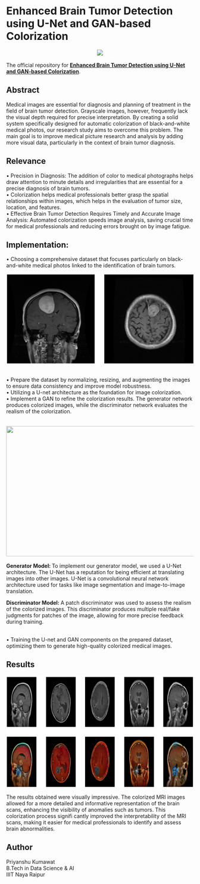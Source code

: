 # Enhanced Brain Tumor Detection using U-Net and GAN-based Colorization

<p align="center">   
    <a href="https://pytorch.org/" alt="PyTorch">
      <img src="https://img.shields.io/badge/PyTorch-%23EE4C2C.svg?e&logo=PyTorch&logoColor=white" /></a>
</p>

The official repository for [**Enhanced Brain Tumor Detection using U-Net and GAN-based Colorization**](https://github.com/priyanshu1405/Enhanced-Brain-Tumor-Visuals).

## Abstract
Medical images are essential for diagnosis and planning of treatment in the field of brain tumor detection. 
Grayscale images, however, frequently lack the visual depth required for precise interpretation. 
By creating a solid system specifically designed for automatic colorization of black-and-white medical photos, 
our research study aims to overcome this problem. The main goal is to improve medical picture research and analysis by adding more visual data, particularly in the context of brain tumor diagnosis.

## Relevance
•	Precision in Diagnosis: The addition of color to medical photographs helps draw attention to minute details and irregularities that are essential for a precise diagnosis of brain tumors.<br>
•	Colorization helps medical professionals better grasp the spatial relationships within images, which helps in the evaluation of tumor size, location, and features.<br>
•	Effective Brain Tumor Detection Requires Timely and Accurate Image Analysis: Automated colorization speeds image analysis, saving crucial time for medical professionals and reducing errors brought on by image fatigue.

## Implementation:
•	Choosing a comprehensive dataset that focuses particularly on black-and-white medical photos linked to the identification of brain tumors. <br>
<p align="center">   
  <img src="https://github.com/priyanshu1405/Enhanced-Brain-Tumor-Visuals/blob/main/BW.png" />
</p>
<br>
•	Prepare the dataset by normalizing, resizing, and augmenting the images to ensure data consistency and improve model robustness. <br>
•	Utilizing a U-net architecture as the foundation for image colorization. <br>
•	Implement a GAN to refine the colorization results. The generator network produces colorized images, while the discriminator network evaluates the realism of the colorization. <br>
<br>
<p align="center">   
  <img src="https://miro.medium.com/v2/resize:fit:1400/1*jhYv-BI-dEQe85I7B4qjcQ.png" width="700" height="350" />
    <br>
</p>
<p><strong>Generator Model: </strong> To implement our generator model, we used a U-Net architecture. The U-Net has a reputation for being efficient at translating images into other images. U-Net is a convolutional neural network architecture used for tasks like image segmentation and image-to-image translation.
</p>
<p>   
<strong>Discriminator Model: </strong> A patch discriminator was used to
 assess the realism of the colorized images. This discriminator
 produces multiple real/fake judgments for patches of the
 image, allowing for more precise feedback during training.

</p>
<br>
•	Training the U-net and GAN components on the prepared dataset, optimizing them to generate high-quality colorized medical images.

## Results
<p align="center">   
  <img src="https://github.com/priyanshu1405/Enhanced-Brain-Tumor-Visuals/blob/main/colored_tumor.png" width="700" height="300" />
    <br>
</p>
<p> The results obtained were visually impressive. The colorized
 MRI images allowed for a more detailed and informative
 representation of the brain scans, enhancing the visibility of
 anomalies such as tumors. This colorization process signifi
cantly improved the interpretability of the MRI scans, making
 it easier for medical professionals to identify and assess brain
 abnormalities.</p>

 ## Author
 Priyanshu Kumawat <br>
 B.Tech in Data Science & AI <br>
 IIIT Naya Raipur
